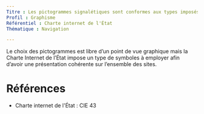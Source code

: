 ```yaml
---
Titre : Les pictogrammes signalétiques sont conformes aux types imposés pour les sites publics.
Profil : Graphisme
Référentiel : Charte internet de l'État
Thématique : Navigation

---
```

Le choix des pictogrammes est libre d’un point de vue graphique mais la Charte Internet de l’État impose un type de symboles à employer afin d’avoir une présentation cohérente sur l’ensemble des sites.

# Références

*   Charte internet de l'État : CIE 43
